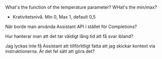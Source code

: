 What's the function of the temperature parameter? WHat's the min/max?
* Krativitetsnivå. Min 0, Max 1, default 0,5

När borde man använda Assistant API i stället för Completions?

Hur hanterar man att det tar väldigt lång tid att få svar ibland?

Jag lyckas inte få Assistant att tillförlitligt fatta att jag skickar kontext
via instruktionerna. Är det fel sätt att göra det?

